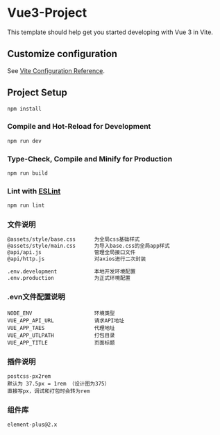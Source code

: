 # Vue3-Project

This template should help get you started developing with Vue 3 in Vite.

## Customize configuration

See [Vite Configuration Reference](https://vitejs.dev/config/).

## Project Setup

```sh
npm install
```

### Compile and Hot-Reload for Development

```sh
npm run dev
```

### Type-Check, Compile and Minify for Production

```sh
npm run build
```

### Lint with [ESLint](https://eslint.org/)

```sh
npm run lint
```

### 文件说明
```sh
@assets/style/base.css      为全局css基础样式
@assets/style/main.css      为导入base.css的全局app样式
@api/api.js                 管理全局接口文件
@api/http.js                对axios进行二次封装

.env.development            本地开发环境配置
.env.production             为正式环境配置
```

### .evn文件配置说明
```
NODE_ENV                    环境类型
VUE_APP_API_URL             请求API地址
VUE_APP_TAES                代理地址
VUE_APP_UTLPATH             打包目录
VUE_APP_TITLE               页面标题
```

### 插件说明
```
postcss-px2rem
默认为 37.5px = 1rem （设计图为375）
直接写px，调试和打包时会转为rem
```

### 组件库
```
element-plus@2.x
```